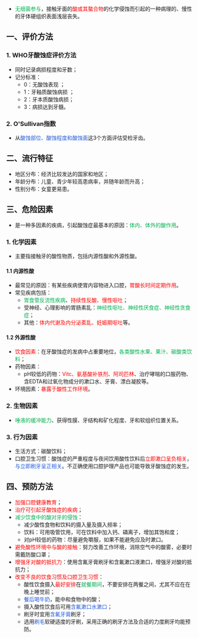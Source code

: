 * <font color="#00b050">无细菌参与</font>，接触牙面的<font color="#ff0000">酸或其螯合物</font>的化学侵蚀而引起的一种病理的、慢性的牙体硬组织表面浅层丧失。

## 一、评价方法
### 1. WHO牙酸蚀症评价方法
* 同时记录病损程度和牙数；
* 记分标准：
	* 0：无酸蚀表现 ；
	* 1：牙釉质酸蚀病损 ；
	* 2：牙本质酸蚀病损；
	* 3：病损达到牙髓。
### 2. O'Sullivan指数
* 从<font color="#245bdb">酸蚀部位、酸蚀程度和酸蚀面</font>这3个方面评估受检牙齿。

## 二、流行特征
* 地区分布：经济比较发达的国家和地区；
* 年龄分布：儿童、青少年较高患病率，并随年龄而升高；
* 性别分布：女童更易患。

## 三、危险因素
* 是一种多因素的疾病，引起酸蚀症最基本的原因：<font color="#00b050">体内、体外的酸作用</font>。
### 1. 化学因素
* 主要指接触牙的酸性物质，包括内源性酸和外源性酸。
#### 1.1 内源性酸
* 最常见的原因：有某些疾病使胃内容物进入口腔，<font color="#ff0000">胃酸长时间定期作用</font>。
* 常见疾病包括：
	* <font color="#00b050">胃食管反流性疾病</font>、<font color="#ff0000">持续性反酸、慢性呕吐</font>；
	* 受神经、心理影响的胃肠素乱：<font color="#00b050">神经性呕吐、神经性厌食症、神经性贪食症</font>；
	* 其他：<font color="#ff0000">体内代谢及内分泌紊乱、妊娠期呕吐</font>等。
#### 1.2 外源性酸
* <font color="#ff0000">饮食因素</font>：在牙酸蚀症的发病中占重要地位，<font color="#00b050">各类酸性水果、果汁、碳酸类饮料</font>；
* 药物因素：
	* pH较低的药物：<font color="#ff0000">Vitc、氨基酸补铁剂、阿司匹林</font>、治疗哮喘的口服药物、含EDTA和过氧化物成分的漱口水、牙膏、漂白凝胶等。
* 环境因素：<font color="#ff0000">暴露于酸性工作环境</font>。
### 2. 生物因素
* <font color="#00b050">唾液的缓冲能力</font>、获得性膜、牙结构和矿化程度、牙和软组织位置关系。
### 3. 行为因素
* 生活方式：碳酸饮料；
* 口腔卫生习惯：酸蚀症的严重程度与夜间饮用酸性饮料后<font color="#ff0000">立即漱口呈负相关</font>，<font color="#245bdb">与立即刷牙呈正相关</font>。不正确使用口腔护理产品也可能导致牙酸蚀症的发生。

## 四、预防方法
* <font color="#ff0000">加强口腔健康教育</font>；
* <font color="#ff0000">治疗可引起牙酸蚀症的疾病</font>；
* <font color="#00b050">减少饮食中的酸对牙的侵蚀</font>：
	* 减少酸性食物和饮料的摄入量及摄入频率；
	* 饮料：可用吸管饮用，可在饮料中加入钙、磷离子，增加其饱和度；
	* 对pH较低的药物：尽量避免嚼服，如果不能避免应及时漱口。
* <font color="#ff0000">避免酸性环境中与酸的接触</font>：努力改善工作环境，消除空气中的酸雾，必要时需戴防酸口罩；
* <font color="#ff0000">增强牙对酸的抵抗力</font>：使用含氟牙膏刷牙和含氟漱口液漱口，增强牙对酸的抵抗力；
* <font color="#ff0000">改变不良的饮食习惯及口腔卫生习惯</font>：
	* 酸性饮食摄入<font color="#ff0000">最好安排</font>在<font color="#00b050">就餐期间</font>，不要安排在两餐之间，尤其不应在在晚上睡觉前；
	* <font color="#245bdb">餐后喝牛奶</font>，能中和食物中的酸；
	* 摄入酸性饮食后可用<font color="#245bdb">含氟漱口水漱口</font>；
	* 刷牙时宜用<font color="#245bdb">含氟牙膏</font>刷牙；
	* 选用<font color="#245bdb">刷毛</font>软硬适度的牙刷，采用正确的刷牙方法及合适的力度刷牙均能预防。








